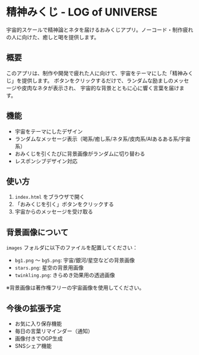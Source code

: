 # 精神みくじ - LOG of UNIVERSE

宇宙的スケールで精神論とネタを届けるおみくじアプリ。ノーコード・制作疲れの人に向けた、癒しと喝を提供します。

## 概要

このアプリは、制作や開発で疲れた人に向けて、宇宙をテーマにした「精神みくじ」を提供します。
ボタンをクリックするだけで、ランダムな励ましのメッセージや皮肉なネタが表示され、
宇宙的な背景とともに心に響く言葉を届けます。

## 機能

- 宇宙をテーマにしたデザイン
- ランダムなメッセージ表示（喝系/癒し系/ネタ系/皮肉系/AIあるある系/宇宙系）
- おみくじを引くたびに背景画像がランダムに切り替わる
- レスポンシブデザイン対応

## 使い方

1. `index.html` をブラウザで開く
2. 「おみくじを引く」ボタンをクリックする
3. 宇宙からのメッセージを受け取る

## 背景画像について

`images` フォルダに以下のファイルを配置してください：

- `bg1.png` 〜 `bg5.png`: 宇宙/銀河/星空などの背景画像
- `stars.png`: 星空の背景用画像
- `twinkling.png`: きらめき効果用の透過画像

※背景画像は著作権フリーの宇宙画像を使用してください。

## 今後の拡張予定

- お気に入り保存機能
- 毎日の言葉リマインダー（通知）
- 画像付きでOGP生成
- SNSシェア機能
